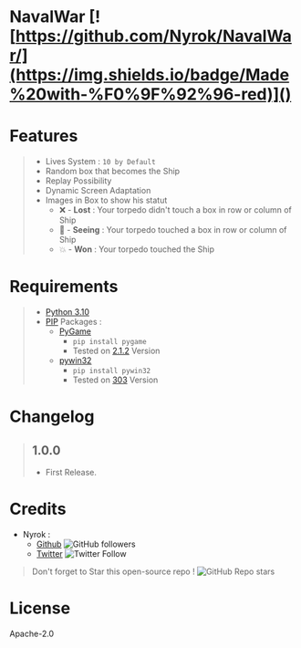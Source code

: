 
# NavalWar [![https://github.com/Nyrok/NavalWar/](https://img.shields.io/badge/Made%20with-%F0%9F%92%96-red)]()
# Features
> - Lives System : `10 by Default`
> - Random box that becomes the Ship
> - Replay Possibility
> - Dynamic Screen Adaptation
> - Images in Box to show his statut
>   * ❌ - **Lost** : Your torpedo didn't touch a box in row or column of Ship
>   * 🔵 - **Seeing** : Your torpedo touched a box in row or column of Ship
>   * 💥 - **Won** : Your torpedo touched the Ship
# Requirements
> * [Python 3.10](https://www.python.org/downloads/release/python-3100/)
> * [PIP](https://pypi.org/project/pip/) Packages :
>   - [PyGame](https://www.pygame.org/wiki/GettingStarted)
>     * `pip install pygame` 
>     * Tested on [2.1.2](https://pypi.org/project/pygame/2.1.2) Version
>   - [pywin32](https://github.com/mhammond/pywin32)
>     * `pip install pywin32` 
>     * Tested on [303](https://pypi.org/project/pywin32/303/) Version

# Changelog
> ## **1.0.0**
>    * First Release.
# Credits
* Nyrok :
  - [Github](https://github.com/Nyrok) ![GitHub followers](https://img.shields.io/github/followers/Nyrok?style=social)
  - [Twitter](https://twitter.com/@Nyrok10) ![Twitter Follow](https://img.shields.io/twitter/follow/Nyrok10?style=social)
> Don't forget to Star this open-source repo ! ![GitHub Repo stars](https://img.shields.io/github/stars/Nyrok/NavalWar?style=social)
# License
Apache-2.0
